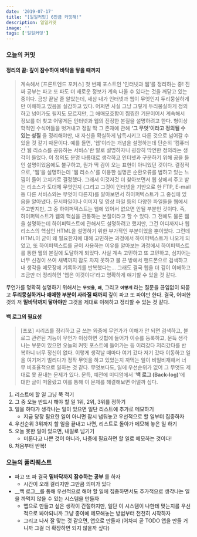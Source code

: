 ```yaml
---
date: '2019-07-17'
title: "[일일커밋] 6만큼 커밋해!"
description: 일일커밋
image: ''
tags: ['일일커밋']
---
```


### 오늘의 커밋

#### 정리의 끝: 깊이 잠수하여 바닥을 닿을 때까지
> 계속해서 [프론트엔드 포커스] 첫 번째 포스트인 '인터넷과 웹'를 정리하는 중! 진짜 공부는 파고 또 파도 더 새로운 정보가 계속 나올 수 있다는 것을 깨닫고 있는 중이다. 금방 끝날 줄 알았는데, 새삼 내가 인터넷과 웹이 무엇인지 두리뭉실하게만 이해하고 있음을 실감하고 있다. 어쩌면 사실 그냥 그렇게 두리뭉실하게 정의하고 넘어가도 될지도 모르지만, 그 애매모호함이 찝찝한 기분이어서 계속해서 정보를 더 찾고 어떻게든 인터넷과 웹의 진정한 본질을 설명하려고 한다. 형이상학적인 수식어들을 벗겨내고 정말 딱 그 존재에 관해 __‘그 무엇’이라고 정의될 수 있는 성질__ 을 정리해야만, 내 자신을 확실하게 납득시키고 다른 것으로 넘어갈 수 있을 것 같기 때문이다. 예를 들면, '웹'이라는 개념을 설명하는데 단순히 '컴퓨터 간 웹 리소스를 공유하는 서비스'란 말로 설명하자니 굉장히 막연한 정의라는 생각이 들었다. 이 정의도 분명 나름대로 생각하고 인터넷과 구분하기 위해 공을 들인 설명이었음에도 불구하고, 뭔가 딱 감이 오는 표현이 아니었던 것이다. 결정적으로, '웹'을 설명하는데 '웹 리소스'를 이용한 설명은 순환오류를 범하고 있는 느낌이 들어 고치기로 결정했다. 그래서 이것저것 더 찾아보면서 웹 상에서 주고 받는 리소스가 도대체 무엇인지 (그리고 그것이 인터넷을 기반으로 한 FTP, E-mail 등 다른 서비스와는 무엇이 다른지)를 알아보면서 하이퍼텍스트가 그 중심에 있음을 알아냈다. 문서파일이나 이미지 및 영상 파일 등의 다양한 파일들을 웹에서 주고받지만, 그 중 하이퍼텍스트는 웹에 있어서 없으면 안될 부분인 것이다. 즉, 하이퍼텍스트가 웹의 핵심을 관통하는 본질이라고 할 수 있다. 그 전에도 물론 웹을 설명하는데 하이퍼텍스트에 관해서도 설명하려고 했지만, 그건 어디까지나 웹 리소스의 핵심인 HTML을 설명하기 위한 부가적인 부분이었을 뿐이었다. 그런데 HTML이 굳이 왜 필요한지에 대해 고민하는 과정에서 하이퍼텍스트가 나오게 되었고, 또 하이퍼텍스트를 굳이 사용하는 이유를 알아보는 과정에서 하이퍼텍스트를 통한 웹의 본질에 도달하게 되었다. 사실 계속 고민하고 또 고민하고, 심지어는 너무 신경이 쓰여 새벽까지 잠도 자지 못하고 불 끈 방에서 핸드폰으로 검색하고 내 생각을 메모장에 기록하기를 반복했다는... 그래도 결국 웹을 더 깊이 이해하고 조금만 더 정리하면 '웹은 이것이다'라고 명확하게 얘기할 수 있을 것 같다.

무언가를 명확히 설명하기 위해서는 __`무엇을`__, __`왜`__, 그리고 __`어떻게`__ 라는 질문을 끊임없이 되묻고 __두리뭉실하거나 애매한 부분이 사라질 때까지__ 깊이 파고 또 파야만 한다. 결국, 어떠한 것의 저 __밑바닥까지 닿아야만__ 그것을 제대로 이해하고 정리할 수 있는 것 같다.

#### 백 로그의 필요성
> [프포] 시리즈를 정리하고 글 쓰는 와중에 무언가가 이해가 안 되면 검색하고, 블로그 관련된 기능이 무언가 이상하면 깃헙에 들어가 이슈를 등록하고, 문득 생각나는 부분이 있으면 오늘의 커밋 포스트에 들어가는 등 이리갔다 저리갔다를 반복하니 너무 정신이 없다. 이렇게 생각날 때마다 여기 갔다 저기 갔다 이동하고 일을 여기저기 벌리다가 정작 무엇을 하고 있었는지 까먹는 일이 비일비재해서 너무 비효율적으로 일하는 것 같다. 무엇보다도, 일에 우선순위가 없어 그 무엇도 제대로 못 끝내는 문제가 있다. 문득, 예전에 미디엄에서 '__백 로그 (Back-log)__'에 대한 글이 떠올랐고 이를 통해 이 문제를 해결해보면 어떨까 싶다. 
1. 리스트에 할 일 그냥 쭉 적기
2. 그 중 오늘 반드시 해야 할 일 1위, 2위, 3위를 정하기
3. 일을 하다가 생각나는 일이 있으면 일단 리스트에 추가로 메모하기
    - 지금 당장 필요한 일이 아니면 잠시 냅둬놓고 우선적으로 할 일부터 집중하자
4. 우선순위 3위까지 할 일을 끝내고 나면, 리스트로 돌아가 메모해 놓은 일 하기
5. 오늘 못한 일이 있으면, 내일로 넘기기
    - 미룬다고 나쁜 것이 아니라, 나중에 필요하면 할 일로 메모하는 것이다!
6. 처음부터 반복!

### 오늘의 풀리퀘스트
- 파고 또 파 결국 __밑바닥까지 잠수하는 공부__ 를 하자
    - 시간이 오래 걸리지만 그만큼 의미가 있다
- __백 로그__를 통해 우선적으로 해야 할 일에 집중하면서도 추가적으로 생각나는 일을 까먹지 않을 수 있는 시스템을 만들자
    - 앱으로 만들고 싶은 생각이 간절하지만, 일단 이 시스템이 나한테 맞는지를 우선적으로 봐야되니까 그냥 종이에 메모해놓는 방법부터 천천히 시작하자
    - 그리고 나서 잘 맞는 것 같으면, 앱으로 만들자 (어차피 곧 TODO 앱을 만들 거니까 그걸 더 확장하면 되지 않을까 싶다)